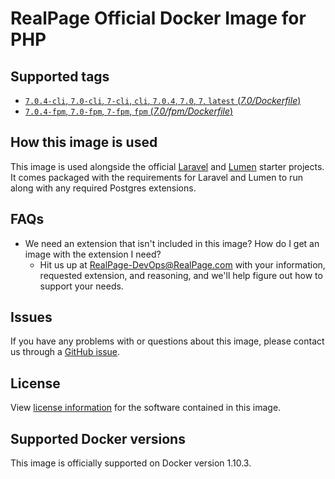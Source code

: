 # RealPage Official Docker Image for PHP

## Supported tags
- [`7.0.4-cli`, `7.0-cli`, `7-cli`, `cli`, `7.0.4`, `7.0`, `7`, `latest` (*7.0/Dockerfile*)](https://github.com/realpage/php/tree/v1.0.0-beta/7.0/Dockerfile)
- [`7.0.4-fpm`, `7.0-fpm`, `7-fpm`, `fpm` (*7.0/fpm/Dockerfile*)](https://github.com/realpage/php/tree/v1.0.0-beta/7.0/fpm/Dockerfile)

## How this image is used
This image is used alongside the official [Laravel](https://github.com/RealPage/laravel.git) and [Lumen](https://github.com/RealPage/laravel.git) starter projects. It comes packaged with the requirements for Laravel and Lumen to run along with any required Postgres extensions.

## FAQs
- We need an extension that isn't included in this image? How do I get an image with the extension I need?
  - Hit us up at [RealPage-DevOps@RealPage.com](mailto:realpage-devops@realpage.com) with your information, requested extension, and reasoning, and we'll help figure out how to support your needs.

## Issues
If you have any problems with or questions about this image, please contact us through a [GitHub issue](https://github.com/realpage/php/issues).

## License
View [license information](http://php.net/license/) for the software contained in this image.

## Supported Docker versions
This image is officially supported on Docker version 1.10.3.